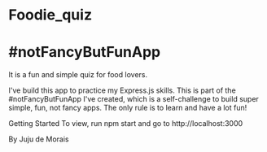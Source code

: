 # Foodie_quiz
# #notFancyButFunApp
It is a fun and simple quiz for food lovers.

I've build this app to practice my Express.js skills. 
This is part of the #notFancyButFunApp I've created, which is a self-challenge to build super simple, fun, not fancy apps. The only rule is to learn and have a lot fun!

Getting Started
To view, run npm start and go to http://localhost:3000


By Juju de Morais